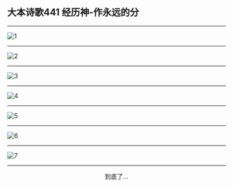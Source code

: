 
## 大本诗歌441 经历神-作永远的分
        
<div id="aplayer0"></div>

---

<img alt="1" data-original="https://cdn.jsdelivr.net/gh/k34869/shi/data/d0441/1">

---

<img alt="2" data-original="https://cdn.jsdelivr.net/gh/k34869/shi/data/d0441/2">

---

<img alt="3" data-original="https://cdn.jsdelivr.net/gh/k34869/shi/data/d0441/3">

---

<img alt="4" data-original="https://cdn.jsdelivr.net/gh/k34869/shi/data/d0441/4">

---

<img alt="5" data-original="https://cdn.jsdelivr.net/gh/k34869/shi/data/d0441/5">

---

<img alt="6" data-original="https://cdn.jsdelivr.net/gh/k34869/shi/data/d0441/6">

---

<img alt="7" data-original="https://cdn.jsdelivr.net/gh/k34869/shi/data/d0441/7">

---

<p style="text-align: center">到底了...</p>

<script src="/js/dist-view.js"></script>

<script>
MAIN.id = 'd0441';
        
const ap0 = new APlayer({
    container: document.getElementById('aplayer0'),
    volume: 1,
    loop: 'none',
    preload: 'none',
    audio: [{
        name: '大本诗歌441.mp3',
        artist: '大本诗歌',
        url: 'https://res.wx.qq.com/voice/getvoice?mediaid=MzI0NTk3MDM5M18yMjQ3NDkyOTc4',
        cover: '/favicon'
    }]
});
</script>
